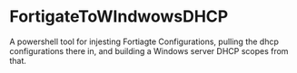 # FortigateToWIndwowsDHCP
 A powershell tool for injesting Fortiagte Configurations, pulling the dhcp configurations there in, and building a Windows server DHCP scopes from that.
